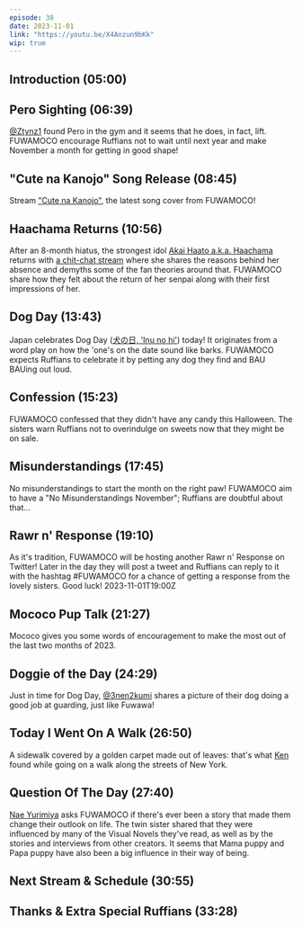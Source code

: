 ```yaml
---
episode: 38
date: 2023-11-01
link: "https://youtu.be/X4Anzun9bKk"
wip: true
---
```


## Introduction (05:00)

## Pero Sighting (06:39)

[@Ztynz1](https://twitter.com/Ztynz1/status/1719572335747797367) found Pero in the gym and it seems that he does, in fact, lift. FUWAMOCO encourage Ruffians not to wait until next year and make November a month for getting in good shape!

## "Cute na Kanojo" Song Release (08:45)

Stream ["Cute na Kanojo"](https://youtu.be/XYmZUh_YAq0), the latest song cover from FUWAMOCO!

## Haachama Returns (10:56)

After an 8-month hiatus, the strongest idol [Akai Haato a.k.a. Haachama](https://www.youtube.com/@AkaiHaato) returns with [a chit-chat stream](https://youtu.be/q6KktlRYeuI) where she shares the reasons behind her absence and demyths some of the fan theories around that. FUWAMOCO share how they felt about the return of her senpai along with their first impressions of her.

## Dog Day (13:43)

Japan celebrates Dog Day ([犬の日, 'Inu no hi'](https://ja.wikipedia.org/wiki/%E7%8A%AC%E3%81%AE%E6%97%A5)) today! It originates from a word play on how the 'one's on the date sound like barks. FUWAMOCO expects Ruffians to celebrate it by petting any dog they find and BAU BAUing out loud.

## Confession (15:23)

FUWAMOCO confessed that they didn't have any candy this Halloween. The sisters warn Ruffians not to overindulge on sweets now that they might be on sale.

## Misunderstandings (17:45)

No misunderstandings to start the month on the right paw! FUWAMOCO aim to have a "No Misunderstandings November"; Ruffians are doubtful about that…

## Rawr n' Response (19:10)

As it's tradition, FUWAMOCO will be hosting another Rawr n' Response on Twitter! Later in the day they will post a tweet and Ruffians can reply to it with the hashtag \#FUWAMOCO for a chance of getting a response from the lovely sisters. Good luck! 2023-11-01T19:00Z

## Mococo Pup Talk (21:27)

Mococo gives you some words of encouragement to make the most out of the last two months of 2023.

## Doggie of the Day (24:29)

Just in time for Dog Day, [@3nen2kumi](https://twitter.com/3nen2kumi/status/1719569204142338087) shares a picture of their dog doing a good job at guarding, just like Fuwawa!

## Today I Went On A Walk (26:50)

 A sidewalk covered by a golden carpet made out of leaves: that's what [Ken](https://twitter.com/chef17/status/1719098415596929396) found while going on a walk along the streets of New York.

## Question Of The Day (27:40)

[Nae Yurimiya](https://twitter.com/yurimiyanae/status/1716191380580839841) asks FUWAMOCO if there's ever been a story that made them change their outlook on life. The twin sister shared that they were influenced by many of the Visual Novels they've read, as well as by the stories and interviews from other creators. It seems that Mama puppy and Papa puppy have also been a big influence in their way of being.

## Next Stream & Schedule (30:55)

## Thanks & Extra Special Ruffians (33:28)
